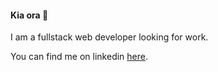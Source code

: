 
  #### Kia ora 👋

I am a fullstack web developer looking for work.  

You can find me on linkedin [here](https://www.linkedin.com/in/marika-fiolitakis/).



<!--
**marika-jane/marika-jane** is a ✨ _special_ ✨ repository because its `README.md` (this file) appears on your GitHub profile.

Here are some ideas to get you started:

- 🔭 I’m currently working on ...
- 🌱 I’m currently learning ...
- 👯 I’m looking to collaborate on ...
- 🤔 I’m looking for help with ...
- 💬 Ask me about ...
- 📫 How to reach me: ...
- 😄 Pronouns: ...
- ⚡ Fun fact: ...
-->
